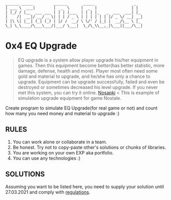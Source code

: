 ```
______ _____         ______       _____                 _   
| ___ \  ___|        |  _  \     |  _  |               | |  
| |_/ / |__  ___ ___ | | | |___  | | | |_   _  ___  ___| |_ 
|    /|  __|/ __/ _ \| | | / _ \ | | | | | | |/ _ \/ __| __|
| |\ \| |__| (_| (_) | |/ /  __/ \ \/' / |_| |  __/\__ \ |_ 
\_| \_\____/\___\___/|___/ \___|  \_/\_\\__,_|\___||___/\__|
```

# 0x4 EQ Upgrade

> EQ upgrade is a system allow player upgrade his/her equipment in games. Then this equipment become better(has better statistic, more damage, defense, health and more).
Player most often need some gold and material to upgrade, and he/she has only a chance to upgrade.
Equipment can be upgrade successfully, failed and even be destroyed or sometimes decreased his level upgrade.
If you never met this system, you can try it online. [Nosapki](https://nosapki.nostale.club/ulepszanieeq) < This is example of simulation upgrade equipment for game Nostale.

Create program to simulate EQ Upgrade(for real game or not) and count how many you need money and material to upgrade :) 

## RULES

1. You can work alone or collaborate in a team.
2. Be honest. Try not to copy-paste other's solutions or chunks of libraries.
3. You are working on your own EXP aka portfolio.
4. You can use any technologies :)

## SOLUTIONS

Assuming you want to be listed here, you need to supply your solution until 27.03.2021 and comply with [regulations](https://github.com/recode-quest/REGULATIONS).

